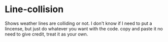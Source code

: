 # Line-collision
Shows weather lines are colliding or not.
I don't know if I need to put a lincense, but just do whatever you want with the code.
copy and paste it no need to give credit, treat it as your own.
